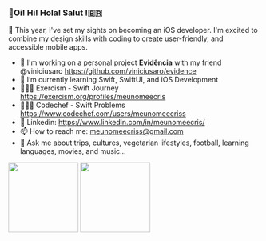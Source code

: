 ### 🧃Oi! Hi! Hola! Salut !🇧🇷

🤠 This year, I've set my sights on becoming an iOS developer. I'm excited to combine my design skills with coding to create user-friendly, and accessible mobile apps.

- 🔭 I'm working on a personal project **Evidência** with my friend @viniciusaro https://github.com/viniciusaro/evidence 
- 🌱 I’m currently learning Swift, SwiftUI, and iOS Development
- 👩🏻‍💻 Exercism - Swift Journey https://exercism.org/profiles/meunomeecris
- 👩🏻‍💻 Codechef - Swift Problems https://www.codechef.com/users/meunomeecriss
- 🔗 Linkedin: https://www.linkedin.com/in/meunomeecris/
- 📫 How to reach me: meunomeecriss@gmail.com
- 💬 Ask me about trips, cultures, vegetarian lifestyles, football, learning languages, movies, and music...


<!--- 👯 I’m looking to collaborate on ...
- 🤔 I’m looking for help with mentoring, participate of code pairs, 
- 💬 Ask me about ... 
- 😄 Pronouns: ... -->



<div>
  <img height="140px" src="https://github-readme-stats.vercel.app/api?username=meunomeecris"/>
  <img height="140px" src="https://github-readme-stats.vercel.app/api/top-langs/?username=meunomeecris"/>
</div> 
